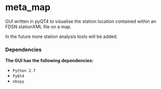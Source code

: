 # meta_map
GUI written in pyQT4 to visualise the station location contained within an FDSN stationXML file on a map.

In the future more station analysis tools will be added.

### Dependencies

**The GUI has the following dependencies:**

* `Python 2.7`
* `PyQt4`
* `obspy`

